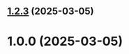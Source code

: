 ## [1.2.3](https://github.com/Danil28102004/git-extended/compare/1.0.0...1.2.3) (2025-03-05)



# 1.0.0 (2025-03-05)



